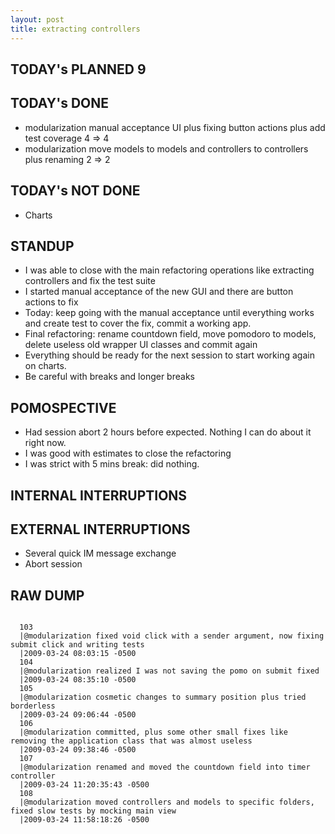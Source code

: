 ```yaml
---
layout: post
title: extracting controllers
---
```


TODAY's PLANNED 9
---------------

TODAY's DONE
------------
* modularization manual acceptance UI plus fixing button actions plus add test coverage 4 => 4
* modularization move models to models and controllers to controllers plus renaming 2 => 2

TODAY's NOT DONE
----------------
* Charts

STANDUP
-------
* I was able to close with the main refactoring operations like extracting controllers and fix the test suite
* I started manual acceptance of the new GUI and there are button actions to fix
* Today: keep going with the manual acceptance until everything works and create test to cover the fix, commit a working app.
* Final refactoring: rename countdown field, move pomodoro to models, delete useless old wrapper UI classes and commit again
* Everything should be ready for the next session to start working again on charts.
* Be careful with breaks and longer breaks

POMOSPECTIVE
------------
* Had session abort 2 hours before expected. Nothing I can do about it right now.
* I was good with estimates to close the refactoring
* I was strict with 5 mins break: did nothing.

INTERNAL INTERRUPTIONS
----------------------

EXTERNAL INTERRUPTIONS
----------------------
* Several quick IM message exchange
* Abort session

RAW DUMP
--------
<pre><code>
  103
  |@modularization fixed void click with a sender argument, now fixing submit click and writing tests
  |2009-03-24 08:03:15 -0500
  104
  |@modularization realized I was not saving the pomo on submit fixed
  |2009-03-24 08:35:10 -0500
  105
  |@modularization cosmetic changes to summary position plus tried borderless
  |2009-03-24 09:06:44 -0500
  106
  |@modularization committed, plus some other small fixes like removing the application class that was almost useless
  |2009-03-24 09:38:46 -0500
  107
  |@modularization renamed and moved the countdown field into timer controller
  |2009-03-24 11:20:35:43 -0500
  108
  |@modularization moved controllers and models to specific folders, fixed slow tests by mocking main view
  |2009-03-24 11:58:18:26 -0500
</code></pre>
